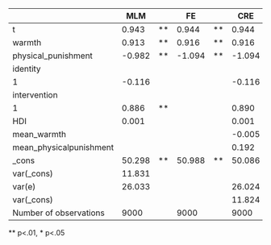 |                         | MLM    |    | FE     |    | CRE    |    |
|-------------------------|--------|----|--------|----|--------|----|
| t                       | 0.943  | ** | 0.944  | ** | 0.944  | ** |
| warmth                  | 0.913  | ** | 0.916  | ** | 0.916  | ** |
| physical_punishment     | -0.982 | ** | -1.094 | ** | -1.094 | ** |
| identity                |        |    |        |    |        |    |
|   1                     | -0.116 |    |        |    | -0.116 |    |
| intervention            |        |    |        |    |        |    |
|   1                     | 0.886  | ** |        |    | 0.890  | ** |
| HDI                     | 0.001  |    |        |    | 0.001  |    |
| mean_warmth             |        |    |        |    | -0.005 |    |
| mean_physicalpunishment |        |    |        |    | 0.192  |    |
| _cons                   | 50.298 | ** | 50.988 | ** | 50.086 | ** |
| var(_cons)              | 11.831 |    |        |    |        |    |
| var(e)                  | 26.033 |    |        |    | 26.024 |    |
| var(_cons)              |        |    |        |    | 11.824 |    |
| Number of observations  | 9000   |    | 9000   |    | 9000   |    |
** p<.01, * p<.05
